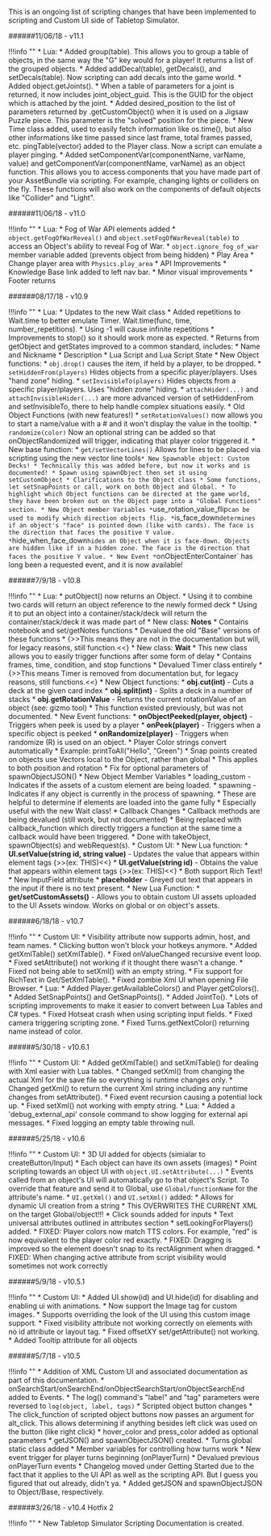 This is an ongoing list of scripting changes that have been implemented to scripting and Custom UI side of Tabletop Simulator.



######11/06/18 - v11.1

!!!info ""
    * Lua:
        * Added group(table). This allows you to group a table of objects, in the same way the "G" key would for a player! It returns a list of the grouped objects.
        * Added addDecal(table), getDecals(), and setDecals(table). Now scripting can add decals into the game world.
        * Added object.getJoints().
        * When a table of parameters for a joint is returned, it now includes joint_object_guid. This is the GUID for the object which is attached by the joint.
        * Added desired_position to the list of parameters returned by .getCustomObject() when it is used on a Jigsaw Puzzle piece. This parameter is the "solved" position for the piece.
        * New Time class added, used to easily fetch information like os.time(), but also other informations like time passed since last frame, total frames passed, etc.
        pingTable(vector) added to the Player class. Now a script can emulate a player pinging.
        * Added setComponentVar(componentName, varName, value) and getComponentVar(componentName, varName) as an object function. This allows you to access components that you have made part of your AssetBundle via scripting. For example, changing lights or colliders on the fly. These functions will also work on the components of default objects like "Collider" and "Light".




######11/06/18 - v11.0

!!!info ""
    * Lua:
        * Fog of War API elements added
            * `object.getFogOfWarReveal()` and `object.setFogOfWarReveal(table)` to access an Object's ability to reveal Fog of War.
            * `object.ignore_fog_of_war` member variable added (prevents object from being hidden)
        * Play Area
            * Change player area  with `Physics.play_area`
    * API Improvements
        * Knowledge Base link added to left nav bar.
        * Minor visual improvements
        * Footer returns


######08/17/18 - v10.9

!!!info ""
    * Lua:
        * Updates to the new Wait class
            * Added repetitions to Wait.time to better emulate Timer. Wait.time(func, time, number_repetitions).
                * Using -1 will cause infinite repetitions
            * Improvements to stop() so it should work more as expected.
        * Returns from getObject and getStates improved to a common standard, includes:
            * Name and Nickname
            * Description
            * Lua Script and Lua Script State
        * New Object functions:
            * `obj.drop()` causes the item, if held by a player, to be dropped.
            * `setHiddenFrom(players)` Hides objects from a specific player/players. Uses "hand zone" hiding.
            * `setInvisibleTo(players)` Hides objects from a specific player/players. Uses "hidden zone" hiding.
            * `attachHider(...)` and `attachInvisibleHider(...)` are more advanced version of setHiddenFrom and setInvisibleTo, there to help handle complex situations easily.
        * Old Object Functions (with new features!)
            * `setRotationValues()` now allows you to start a name/value with a # and it won't display the value in the tooltip.
            * `randomize(color)` Now an optional string can be added so that onObjectRandomized will trigger, indicating that player color triggered it.
        * New base function:
            * `get/setVectorLines()` Allows for lines to be placed via scripting using the new vector line tools`
        * New Spawnable object: Custom Decks!
            * Technically this was added before, but now it works and is documented!
            * Spawn using spawnObject then set it using setCustomObject
        * Clarifications to the Object class
            * Some functions, let setSnapPoints or call, work on both Object and Global.
            * To highlight which Object functions can be directed at the game world, they have been broken out on the Object page into a "Global Functions" section.
        * New Object member Variables
            * `use_rotation_value_flip` can be used to modify which direction objects flip.
            * `is_face_down` determines if an object's "face" is pointed down (like with cards). The face is the direction that faces the positive Y value.
            * `hide_when_face_down` hides an Object when it is face-down. Objects are hidden like if in a hidden zone. The face is the direction that faces the positive Y value.
        * New Event
            * `onObjectEnterContainer` has long been a requested event, and it is now available!






######7/9/18 - v10.8

!!!info ""
    * Lua:
        * putObject() now returns an Object.
            * Using it to combine two cards will return an object reference to the newly formed deck
            * Using it to put an object into a container/stack/deck will return the container/stack/deck it was made part of
        * New class: **Notes**
            * Contains notebook and set/getNotes functions
            * Devalued the old "Base" versions of these functions
                * {>>This means they are not in the documentation but will, for legacy reasons, still function.<<}
        * New class: **Wait**
            * This new class allows you to easily trigger functions after some form of delay
            * Contains frames, time, condition, and stop functions
            * Devalued Timer class entirely
                * {>>This means Timer is removed from documentation but, for legacy reasons, still functions.<<}
        * New Object functions:
            * **obj.cut(int)** - Cuts a deck at the given card index
            * **obj.split(int)** - Splits a deck in a number of stacks
            * **obj.getRotationValue** - Returns the current rotationValue of an object (see: gizmo tool)
                * This function existed previously, but was not documented.
        * New Event functions:
            * **onObjectPeeked(player, object)** - Triggers when peek is used by a player
            * **onPeek(player)** - Triggers when a specific object is peeked
            * **onRandomize(player)** - Triggers when randomize (R) is used on an object.
        * Player Color strings convert automatically
            * Example: printToAll("Hello", "Green")
        * Snap points created on objects use Vectors local to the Object, rather than global
            * This applies to both position and rotation
        * Fix for optional parameters of spawnObjectJSON()
        * New Object Member Variables
            * loading_custom - Indicates if the assets of a custom element are being loaded.
            * spawning - Indicates if any object is currently in the process of spawning.
                * These are helpful to determine if elements are loaded into the game fully
                * Especially useful with the new Wait class!
        * Callback Changes
            * Callback methods are being devalued (still work, but not documented)
            * Being replaced with callback_function which directly triggers a function at the same time a callback would have been triggered.
            * Done with takeObject, spawnObject(s) and webRequest(s).
    * Custom UI:
        * New Lua function:
            * **UI.setValue(string id, string value)** - Updates the value that appears within element tags {>>(ex: <Text>THIS</Text>)<<}
            * **UI.getValue(string id)** - Obtains the value that appears within element tags {>>(ex: <Text>THIS</Text>)<<}
            * Both support Rich Text!
        * New InputField attribute
            * **placeholder** - Greyed out text that appears in the input if there is no text present.
        * New Lua Function:
            * **get/setCustomAssets()** - Allows you to obtain custom UI assets uploaded to the UI Assets window. Works on global or on object's assets.


######6/18/18 - v10.7

!!!info ""
    * Custom UI:
        * Visibility attribute now supports admin, host, and team names.
        * Clicking button won't block your hotkeys anymore.
        * Added getXmlTable() setXmlTable().
        * Fixed onValueChanged recursive event loop.
        * Fixed setAttribute() not working if it thought there wasn't a change.
        * Fixed not being able to setXml() with an empty string.
        * Fix support for RichText in Get/SetXmlTable().
        * Fixed zombie Xml UI when opening File Browser.
    * Lua:
        * Added Player.getAvailableColors() and Player.getColors().
        * Added SetSnapPoints() and GetSnapPoints().
        * Added JointTo().
        * Lots of scripting improvements to make it easier to convert between Lua Tables and C# types.
        * Fixed Hotseat crash when using scripting input fields.
        * Fixed camera triggering scripting zone.
        * Fixed Turns.getNextColor() returning name instead of color.



######5/30/18 - v10.6.1

!!!info ""
    * Custom UI:
        * Added getXmlTable() and setXmlTable() for dealing with Xml easier with Lua tables.
        * Changed setXml() from changing the actual Xml for the save file so everything is runtime changes only.
        * Changed getXml() to return the current Xml string including any runtime changes from setAttribute().
        * Fixed event recursion causing a potential lock up.
        * Fixed setXml() not working with empty string.
    * Lua:
        * Added a 'debug_external_api' console command to show logging for external api messages.
        * Fixed logging an empty table throwing null.

######5/25/18 - v10.6

!!!info ""
    * Custom UI:
        * 3D UI added for objects (simialar to createButton/Input)
            * Each object can have its own assets (images)
            * Point scripting towards an object UI with `object.UI.setAttribute(...)`
            * Events called from an object's UI will automatically go to that object's Script. To override that feature and send it to Global, use `Global/functionName` for the attribute's name.
        * `UI.getXml()` and `UI.setXml()` added:
            * Allows for dynamic UI creation from a string
            * This OVERWRITES THE CURRENT XML on the target Global/object!!!
        * Click sounds added for inputs
        * Text universal attributes outlined in attributes section
        * setLookingForPlayers() added.
        * FIXED: Player colors now match TTS colors. For example, "red" is now equivalent to the player color red exactly.
        * FIXED: Dragging is improved so the element doesn't snap to its rectAlignment when dragged.
        * FIXED: When changing active attribute from script visibility would sometimes not work correctly



######5/9/18 - v10.5.1

!!!info ""
    * Custom UI:
        * Added UI.show(id) and UI.hide(id) for disabling and enabling ui with animations.
        * Now support the Image tag for custom images.
        * Supports overriding the look of the UI using this custom image support.
        * Fixed visibility attribute not working correctly on elements with no id attribute or layout tag.
        * Fixed offsetXY set/getAttribute() not working.
        * Added Tooltip attribute for all objects

######5/7/18 - v10.5

!!!info ""
    * Addition of XML Custom UI and associated documentation as part of this documentation.
    * onSearchStart/onSearchEnd/onObjectSearchStart/onObjectSearchEnd added to Events.
    * The log() command's "label" and "tag" parameters were reversed to `log(object, label, tags)`
    * Scripted object button changes
        * The click_function of scripted object buttons now passes an argument for alt_click. This allows determining if anything besides left click was used on the button (like right click)
        * hover_color and press_color added as optional parameters
    * getJSON() and spawnObjectJSON() created.
    * Turns global static class added
        * Member variables for controlling how turns work
        * New event trigger for player turns beginning (onPlayerTurn)
        * Devalued previous onPlayerTurn events
    * Changelog moved under Getting Started due to the fact that it applies to the UI API as well as the scripting API. But I guess you figured that out already, didn't ya.
    * Added getJSON and spawnObjectJSON to Object/Base, respectively.


######3/26/18 - v10.4 Hotfix 2

!!!info ""
    * New Tabletop Simulator Scripting Documentation is created.
